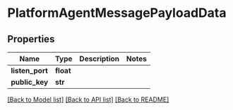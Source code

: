 # PlatformAgentMessagePayloadData

## Properties
Name | Type | Description | Notes
------------ | ------------- | ------------- | -------------
**listen_port** | **float** |  | 
**public_key** | **str** |  | 

[[Back to Model list]](../README.md#documentation-for-models) [[Back to API list]](../README.md#documentation-for-api-endpoints) [[Back to README]](../README.md)

